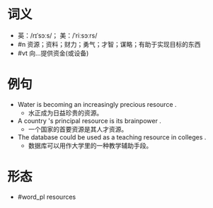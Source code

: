 # 词义
- 英：/rɪˈsɔːs/； 美：/ˈriːsɔːrs/
- #n 资源；资料；财力；勇气；才智；谋略；有助于实现目标的东西
- #vt 向…提供资金(或设备)
# 例句
- Water is becoming an increasingly precious resource .
	- 水正成为日益珍贵的资源。
- A country 's principal resource is its brainpower .
	- 一个国家的首要资源是其人才资源。
- The database could be used as a teaching resource in colleges .
	- 数据库可以用作大学里的一种教学辅助手段。
# 形态
- #word_pl resources
